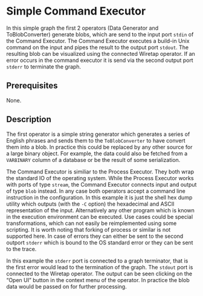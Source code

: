 <!-- loio3407cb7ffe944918b31dcb2d4c9fac98 -->

# Simple Command Executor

In this simple graph the first 2 operators \(Data Generator and ToBlobConverter\) generate blobs, which are send to the input port `stdin` of the Command Executor. The Command Executor executes a build-in Unix command on the input and pipes the result to the output port `stdout`. The resulting blob can be visualized using the connected Wiretap operator. If an error occurs in the command executor it is send via the second output port `stderr` to terminate the graph.



<a name="loio3407cb7ffe944918b31dcb2d4c9fac98__section_xsp_5d3_rrb"/>

## Prerequisites

None.



<a name="loio3407cb7ffe944918b31dcb2d4c9fac98__section_c2t_vd3_rrb"/>

## Description

The first operator is a simple string generator which generates a series of English phrases and sends them to the `ToBlobConverter` to have convert them into a blob. In practice this could be replaced by any other source for a large binary object. For example, the data could also be fetched from a `VARBINARY` column of a database or be the result of some serialization.

The Command Executor is similiar to the Process Executor. They both wrap the standard IO of the operating system. While the Process Executor works with ports of type `stream`, the Command Executor connects input and output of type `blob` instead. In any case both operators accept a command line instruction in the configuration. In this example it is just the shell hex dump utility which outputs \(with the `-C` option\) the hexadecimal and ASCII representation of the input. Alternatively any other program which is known in the execution environment can be executed. Use cases could be special transformations, which can not easily be reimplemented using some scripting. It is worth noting that forking of process or similar is not supported here. In case of errors they can either be sent to the second outport `stderr` which is bound to the OS standard error or they can be sent to the trace.

In this example the `stderr` port is connected to a graph terminator, that is the first error would lead to the termination of the graph. The `stdout` port is connected to the Wiretap operator. The output can be seen clicking on the “Open UI” button in the context menu of the operator. In practice the blob data would be passed on for further processing.


